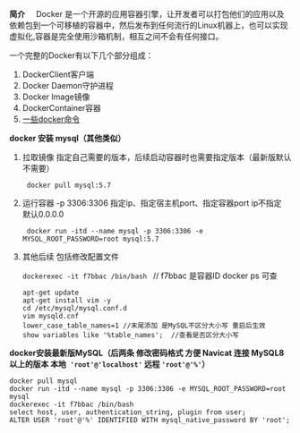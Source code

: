 **简介**
 &nbsp;&nbsp;&nbsp;&nbsp;Docker 是一个开源的应用容器引擎，让开发者可以打包他们的应用以及依赖包到一个可移植的容器中，然后发布到任何流行的Linux机器上，也可以实现虚拟化,容器是完全使用沙箱机制，相互之间不会有任何接口。

<!--more-->

一个完整的Docker有以下几个部分组成：

  1. DockerClient客户端
  2. Docker Daemon守护进程
  3. Docker Image镜像
   4. DockerContainer容器
   5. [一些docker命令](https://blog.csdn.net/qq_38503329/article/details/97147797)

**docker 安装 mysql（其他类似）**

1. 拉取镜像  指定自己需要的版本，后续启动容器时也需要指定版本（最新版默认不需要）

   ` docker pull mysql:5.7`

2. 运行容器  -p 3306:3306 指定ip、指定宿主机port、指定容器port ip不指定 默认0.0.0.0

   ` docker run -itd --name mysql -p 3306:3306 -e MYSQL_ROOT_PASSWORD=root mysql:5.7`

3. 其他后续 包括修改配置文件

   `dockerexec -it f7bbac /bin/bash `  // f7bbac 是容器ID docker ps 可查

   ```shell
   apt-get update
   apt-get install vim -y
   cd /etc/mysql/mysql.conf.d
   vim mysqld.cnf
   lower_case_table_names=1 //末尾添加 是MySQL不区分大小写 重启后生效
   show variables like '%table_names';  //查看是否区分大小写
   ```

**docker安装最新版MySQL（后两条 修改密码格式 方便 Navicat 连接 MySQL8 以上的版本  本地` 'root'@'localhost'`  远程  `'root'@'%'`）**

```shell
docker pull mysql
docker run -itd --name mysql -p 3306:3306 -e MYSQL_ROOT_PASSWORD=root mysql
dockerexec -it f7bbac /bin/bash
select host, user, authentication_string, plugin from user;
ALTER USER 'root'@'%' IDENTIFIED WITH mysql_native_password BY 'root';
```